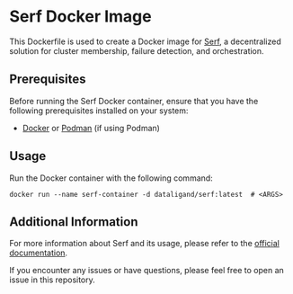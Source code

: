 # Serf Docker Image

This Dockerfile is used to create a Docker image for [Serf](https://www.serf.io/), a decentralized solution for cluster membership, failure detection, and orchestration.

## Prerequisites

Before running the Serf Docker container, ensure that you have the following prerequisites installed on your system:

- [Docker](https://www.docker.com/) or [Podman](https://podman.io/) (if using Podman)

## Usage

Run the Docker container with the following command:

```
docker run --name serf-container -d dataligand/serf:latest  # <ARGS>
```

## Additional Information

For more information about Serf and its usage, please refer to the [official documentation](https://www.serf.io/docs/).

If you encounter any issues or have questions, please feel free to open an issue in this repository.
